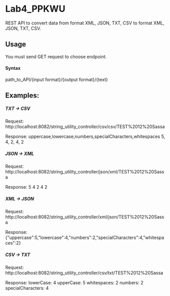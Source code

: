 # Lab4_PPKWU

REST API to convert data from format XML, JSON, TXT, CSV to format XML, JSON, TXT, CSV.

## Usage

You must send GET request to choose endpoint.
#### Syntax
path_to_API/{input format}/{output format}/{text}

## Examples:

##### TXT -> CSV

Request:
http://localhost:8082/string_utility_controller/csv/csv/TEST%2012%20Sassa

Response:
uppercase,lowercase,numbers,specialCharacters,whitespaces
 5, 4, 2, 4, 2
 
##### JSON -> XML
 
Request:
http://localhost:8082/string_utility_controller/json/xml/TEST%2012%20Sassa
 
Response:
 <stats>
 <uppercase>5</uppercase>
 <lowercase>4</lowercase>
 <numbers>2</numbers>
 <specialCharacters>4</specialCharacters>
 <whitespaces>2</whitespaces>
 </stats>
  
##### XML -> JSON
 
Request:
http://localhost:8082/string_utility_controller/xml/json/TEST%2012%20Sassa

Response:
{"uppercase":5,"lowercase":4,"numbers":2,"specialCharacters":4,"whitespaces":2}
  
  ##### CSV -> TXT
   
Request:
http://localhost:8082/string_utility_controller/csv/txt/TEST%2012%20Sassa
  
Response:
   lowerCase: 4
   upperCase: 5
   whitespaces: 2
   numbers: 2
   specialCharacters: 4